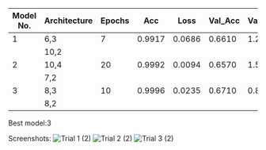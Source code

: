 | Model No. | Architecture | Epochs | Acc | Loss | Val_Acc | Val_loss | image 1 | image 2 | image 3 |
| --- | --- | --- | --- | --- | --- | --- | --- | --- | --- |
| 1 | 6,3| 7 | 0.9917|0.0686 | 0.6610|1.2346|
|  | 10,2| |
| 2 | 10,4| 20 | 0.9992|0.0094|0.6570|1.5962|
|  | 7,2| |
| 3 | 8,3| 10 | 0.9996|0.0235| 0.6710|0.8742|1|1|0|
|  | 8,2| |

Best model:3 

Screenshots:
![Trial 1 (2)](https://user-images.githubusercontent.com/82326089/114313935-425e6380-9b16-11eb-82f3-0bfd0a95c5c3.png)
![Trial 2 (2)](https://user-images.githubusercontent.com/82326089/114313968-60c45f00-9b16-11eb-9e1e-b70699e4ce1a.png)
![Trial 3 (2)](https://user-images.githubusercontent.com/82326089/114313972-6621a980-9b16-11eb-95e8-0f1482563857.png)


